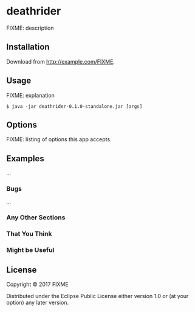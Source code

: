 # deathrider

FIXME: description

## Installation

Download from http://example.com/FIXME.

## Usage

FIXME: explanation

    $ java -jar deathrider-0.1.0-standalone.jar [args]

## Options

FIXME: listing of options this app accepts.

## Examples

...

### Bugs

...

### Any Other Sections
### That You Think
### Might be Useful

## License

Copyright © 2017 FIXME

Distributed under the Eclipse Public License either version 1.0 or (at
your option) any later version.
